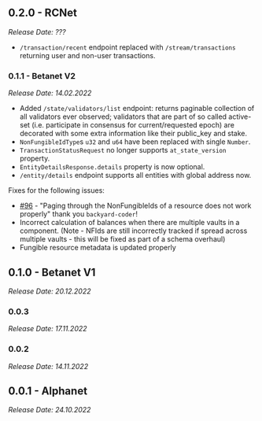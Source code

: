 ## 0.2.0 - RCNet
_Release Date: ???_

- `/transaction/recent` endpoint replaced with `/stream/transactions` returning user and non-user transactions.

### 0.1.1 - Betanet V2
_Release Date: 14.02.2022_

- Added `/state/validators/list` endpoint: returns paginable collection of all validators ever observed; validators that are part of so called active-set (i.e. participate in consensus for current/requested epoch) are decorated with some extra information like their public_key and stake.
- `NonFungibleIdType`s `u32` and `u64` have been replaced with single `Number`.
- `TransactionStatusRequest` no longer supports `at_state_version` property.
- `EntityDetailsResponse.details` property is now optional.
- `/entity/details` endpoint supports all entities with global address now.

Fixes for the following issues:
- [#96](https://github.com/radixdlt/babylon-gateway/issues/96) - "Paging through the NonFungibleIds of a resource does not work properly" thank you `backyard-coder`!
- Incorrect calculation of balances when there are multiple vaults in a component. (Note - NFIds are still incorrectly tracked if spread across multiple vaults - this will be fixed as part of a schema overhaul)
- Fungible resource metadata is updated properly


## 0.1.0 - Betanet V1
_Release Date: 20.12.2022_

### 0.0.3
_Release Date: 17.11.2022_

### 0.0.2
_Release Date: 14.11.2022_

## 0.0.1 - Alphanet
_Release Date: 24.10.2022_
